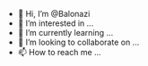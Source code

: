 - 👋 Hi, I’m @Balonazi
- 👀 I’m interested in ...
- 🌱 I’m currently learning ...
- 💞️ I’m looking to collaborate on ...
- 📫 How to reach me ...

<!---
Balonazi/Balonazi is a ✨ special ✨ repository because its `README.md` (this file) appears on your GitHub profile.
You can click the Preview link to take a look at your changes.
--->
